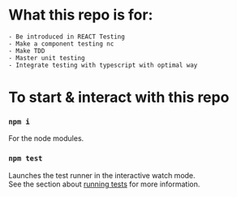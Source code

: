 # What this repo is for:

```
- Be introduced in REACT Testing
- Make a component testing nc
- Make TDD
- Master unit testing
- Integrate testing with typescript with optimal way
```

# To start & interact with this repo

### `npm i`

For the node modules.

### `npm test`

Launches the test runner in the interactive watch mode.\
See the section about [running tests](https://facebook.github.io/create-react-app/docs/running-tests) for more information.
